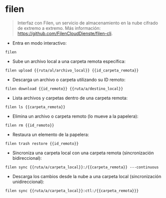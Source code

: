 # filen

> Interfaz con Filen, un servicio de almacenamiento en la nube cifrado de extremo a extremo.
> Más información: <https://github.com/FilenCloudDienste/filen-cli>.

- Entra en modo interactivo:

`filen`

- Sube un archivo local a una carpeta remota específica:

`filen upload {{ruta/al/archivo_local}} {{id_carpeta_remota}}`

- Descarga un archivo o carpeta utilizando su ID remoto:

`filen download {{id_remoto}} {{ruta/a/destino_local}}`

- Lista archivos y carpetas dentro de una carpeta remota:

`filen ls {{carpeta_remota}}`

- Elimina un archivo o carpeta remoto (lo mueve a la papelera):

`filen rm {{id_remoto}}`

- Restaura un elemento de la papelera:

`filen trash restore {{id_remoto}}`

- Sincroniza una carpeta local con una carpeta remota (sincronización bidireccional):

`filen sync {{ruta/a/carpeta_local}}:/{{carpeta_remota}} ---continuous`

- Descarga los cambios desde la nube a una carpeta local (sincronización unidireccional):

`filen sync {{ruta/a/carpeta_local}}:ctl:/{{carpeta_remota}}}`
